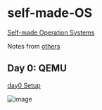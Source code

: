 # self-made-OS
[Self-made Operation Systems](https://viterbi-web.usc.edu/~yudewei/main/sources/books/30%E5%A4%A9%E8%87%AA%E5%88%B6%E6%93%8D%E4%BD%9C%E7%B3%BB%E7%BB%9F/)

Notes from [others](https://weijun-lin.top/2020/01/24/2020-01-24-30OSMakeNote01-03/)


## Day 0: QEMU 

[day0 Setup](day0/day0_setup.md)

![image](https://github.com/tianyuan09/self-made-OS/assets/67927023/b278e5e4-6594-4928-866b-f825215c826b)
